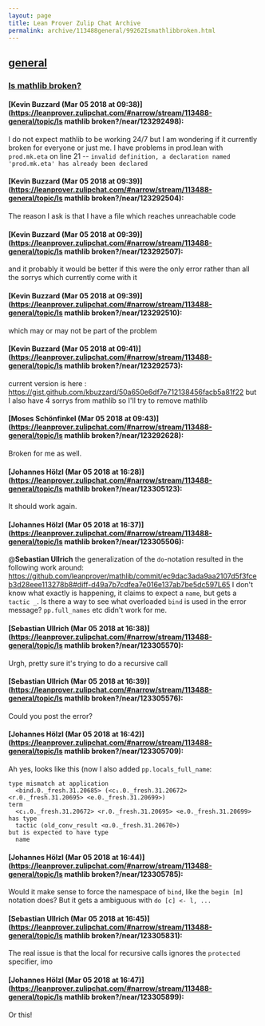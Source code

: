```yaml
---
layout: page
title: Lean Prover Zulip Chat Archive 
permalink: archive/113488general/99262Ismathlibbroken.html
---
```


## [general](index.html)
### [Is mathlib broken?](99262Ismathlibbroken.html)

#### [Kevin Buzzard (Mar 05 2018 at 09:38)](https://leanprover.zulipchat.com/#narrow/stream/113488-general/topic/Is mathlib broken?/near/123292498):
I do not expect mathlib to be working 24/7 but I am wondering if it currently broken for everyone or just me. I have problems in prod.lean with `prod.mk.eta` on line 21 -- `invalid definition, a declaration named 'prod.mk.eta' has already been declared`

#### [Kevin Buzzard (Mar 05 2018 at 09:39)](https://leanprover.zulipchat.com/#narrow/stream/113488-general/topic/Is mathlib broken?/near/123292504):
The reason I ask is that I have a file which reaches unreachable code

#### [Kevin Buzzard (Mar 05 2018 at 09:39)](https://leanprover.zulipchat.com/#narrow/stream/113488-general/topic/Is mathlib broken?/near/123292507):
and it probably it would be better if this were the only error rather than all the sorrys which currently come with it

#### [Kevin Buzzard (Mar 05 2018 at 09:39)](https://leanprover.zulipchat.com/#narrow/stream/113488-general/topic/Is mathlib broken?/near/123292510):
which may or may not be part of the problem

#### [Kevin Buzzard (Mar 05 2018 at 09:41)](https://leanprover.zulipchat.com/#narrow/stream/113488-general/topic/Is mathlib broken?/near/123292573):
current version is here : https://gist.github.com/kbuzzard/50a650e6df7e712138456facb5a81f22 but I also have 4 sorrys from mathlib so I'll try to remove mathlib

#### [Moses Schönfinkel (Mar 05 2018 at 09:43)](https://leanprover.zulipchat.com/#narrow/stream/113488-general/topic/Is mathlib broken?/near/123292628):
Broken for me as well.

#### [Johannes Hölzl (Mar 05 2018 at 16:28)](https://leanprover.zulipchat.com/#narrow/stream/113488-general/topic/Is mathlib broken?/near/123305123):
It should work again.

#### [Johannes Hölzl (Mar 05 2018 at 16:37)](https://leanprover.zulipchat.com/#narrow/stream/113488-general/topic/Is mathlib broken?/near/123305506):
@**Sebastian Ullrich** the generalization of the `do`-notation resulted in the following work around:  https://github.com/leanprover/mathlib/commit/ec9dac3ada9aa2107d5f3fceb3d28eee113278b8#diff-d49a7b7cdfea7e016e137ab7be5dc597L65
I don't know what exactly is happening, it claims to expect a `name`, but gets a `tactic _`. Is there a way to see what overloaded `bind` is used in the error message? `pp.full_names` etc didn't work for me.

#### [Sebastian Ullrich (Mar 05 2018 at 16:38)](https://leanprover.zulipchat.com/#narrow/stream/113488-general/topic/Is mathlib broken?/near/123305570):
Urgh, pretty sure it's trying to do a recursive call

#### [Sebastian Ullrich (Mar 05 2018 at 16:39)](https://leanprover.zulipchat.com/#narrow/stream/113488-general/topic/Is mathlib broken?/near/123305576):
Could you post the error?

#### [Johannes Hölzl (Mar 05 2018 at 16:42)](https://leanprover.zulipchat.com/#narrow/stream/113488-general/topic/Is mathlib broken?/near/123305709):
Ah yes, looks like this (now I also added `pp.locals_full_name`:
```
type mismatch at application
  <bind.0._fresh.31.20685> (<c₁.0._fresh.31.20672> <r.0._fresh.31.20695> <e.0._fresh.31.20699>)
term
  <c₁.0._fresh.31.20672> <r.0._fresh.31.20695> <e.0._fresh.31.20699>
has type
  tactic (old_conv_result <α.0._fresh.31.20670>)
but is expected to have type
  name
```

#### [Johannes Hölzl (Mar 05 2018 at 16:44)](https://leanprover.zulipchat.com/#narrow/stream/113488-general/topic/Is mathlib broken?/near/123305785):
Would it make sense to force the namespace of `bind`, like the `begin [m]` notation does? But it gets a ambiguous with `do [c] <- l, ...`

#### [Sebastian Ullrich (Mar 05 2018 at 16:45)](https://leanprover.zulipchat.com/#narrow/stream/113488-general/topic/Is mathlib broken?/near/123305831):
The real issue is that the local for recursive calls ignores the `protected` specifier, imo

#### [Johannes Hölzl (Mar 05 2018 at 16:47)](https://leanprover.zulipchat.com/#narrow/stream/113488-general/topic/Is mathlib broken?/near/123305899):
Or this!

